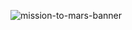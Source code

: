 ![mission-to-mars-banner](https://user-images.githubusercontent.com/90797036/141659713-93dbce7b-52b4-450f-bb4f-ded68fc22f17.jpg)
